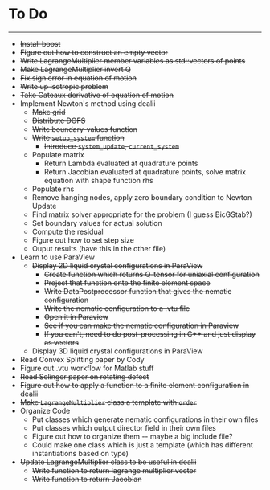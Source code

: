 # To Do
----------------
* ~~Install boost~~
* ~~Figure out how to construct an empty vector~~
* ~~Write LagrangeMultiplier member variables as std::vectors of points~~
* ~~Make LagrangeMultiplier invert Q~~
* ~~Fix sign error in equation of motion~~
* ~~Write up isotropic problem~~
* ~~Take Gateaux derivative of equation of motion~~
* Implement Newton's method using dealii
  - ~~Make grid~~
  - ~~Distribute DOFS~~
  - ~~Write boundary-values function~~
  - ~~Write `setup_system` function~~
    - ~~Introduce `system_update`, `current_system`~~
  - Populate matrix
    - Return Lambda evaluated at quadrature points
    - Return Jacobian evaluated at quadrature points, solve matrix equation with shape function rhs
  - Populate rhs
  - Remove hanging nodes, apply zero boundary condition to Newton Update
  - Find matrix solver appropriate for the problem (I guess BicGStab?)
  - Set boundary values for actual solution
  - Compute the residual
  - Figure out how to set step size
  - Ouput results (have this in the other file)
* Learn to use ParaView
  - ~~Display 2D liquid crystal configurations in ParaView~~
    - ~~Create function which returns Q-tensor for uniaxial configuration~~
    - ~~Project that function onto the finite element space~~
    - ~~Write DataPostprocessor function that gives the nematic configuration~~
    - ~~Write the nematic configuration to a .vtu file~~
    - ~~Open it in Paraview~~
    - ~~See if you can make the nematic configuration in Paraview~~
    - ~~If you can't, need to do post-processing in C++ and just display as vectors~~
  - Display 3D liquid crystal configurations in ParaView
* Read Convex Splitting paper by Cody
* Figure out .vtu workflow for Matlab stuff
* ~~Read Selinger paper on rotating defect~~
* ~~Figure out how to apply a function to a finite element configuration in dealii~~
* ~~Make `LagrangeMultiplier` class a template with `order`~~
* Organize Code
  - Put classes which generate nematic configurations in their own files
  - Put classes which output director field in their own files
  - Figure out how to organize them -- maybe a big include file?
  - Could make one class which is just a template (which has different instantiations based on type)
* ~~Update LagrangeMultiplier class to be useful in dealii~~
  - ~~Write function to return lagrange multiplier vector~~
  - ~~Write function to return Jacobian~~
